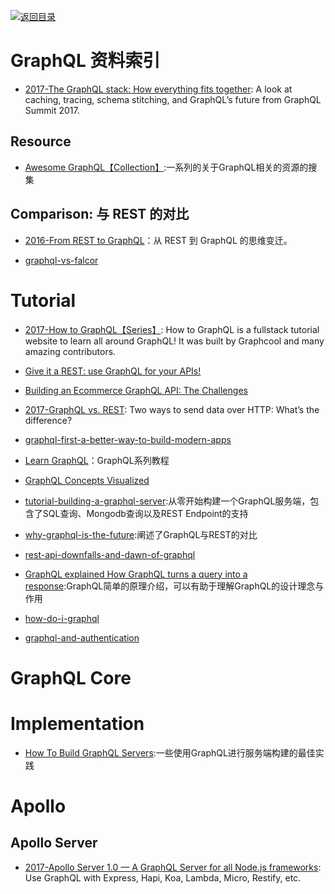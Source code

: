 [![返回目录](https://parg.co/UGo)](https://parg.co/b4z) 
 

# GraphQL 资料索引

- [2017-The GraphQL stack: How everything fits together](https://parg.co/U6S): A look at caching, tracing, schema stitching, and GraphQL’s future from GraphQL Summit 2017.

## Resource
- [Awesome GraphQL【Collection】](https://github.com/chentsulin/awesome-graphql):一系列的关于GraphQL相关的资源的搜集

## Comparison: 与 REST 的对比
- [2016-From REST to GraphQL](https://blog.jacobwgillespie.com/from-rest-to-graphql-b4e95e94c26b#.klx32whu6)：从 REST 到 GraphQL 的思维变迁。

- [graphql-vs-falcor](https://medium.com/apollo-stack/graphql-vs-falcor-4f1e9cbf7504#.dngpjldea)

# Tutorial

- [2017-How to GraphQL【Series】](https://github.com/howtographql/howtographql): How to GraphQL is a fullstack tutorial website to learn all around GraphQL! It was built by Graphcool and many amazing contributors.

- [Give it a REST: use GraphQL for your APIs!](https://medium.com/@davidcelis/give-it-a-rest-use-graphql-for-your-apis-40a2761e6336#.4shk2q5lq)

- [Building an Ecommerce GraphQL API: The Challenges](https://techblog.commercetools.com/building-an-ecommerce-graphql-api-the-challenges-6d652a95f478?source=reading_list---------99-3---------)
- [2017-GraphQL vs. REST](https://dev-blog.apollodata.com/graphql-vs-rest-5d425123e34b): Two ways to send data over HTTP: What’s the difference?
- [graphql-first-a-better-way-to-build-modern-apps](https://dev-blog.apollodata.com/graphql-first-a-better-way-to-build-modern-apps-b5a04f7121a0#.ehq4nwjeb)
- [Learn GraphQL](https://learngraphql.com/basics/introduction)：GraphQL系列教程
- [GraphQL Concepts Visualized](https://medium.com/apollo-stack/the-concepts-of-graphql-bc68bd819be3#.etfu7xfdh)
- [tutorial-building-a-graphql-server](https://medium.com/apollo-stack/tutorial-building-a-graphql-server-cddaa023c035#.w6r1huy4b):从零开始构建一个GraphQL服务端，包含了SQL查询、Mongodb查询以及REST Endpoint的支持

- [why-graphql-is-the-future](https://medium.com/apollo-stack/why-graphql-is-the-future-3bec28193807#.kcsxfgfhm):阐述了GraphQL与REST的对比
- [rest-api-downfalls-and-dawn-of-graphql](https://medium.com/@ottovw/rest-api-downfalls-and-dawn-of-graphql-dd00991a0eb8#.9e5dhww7z)
- [GraphQL explained How GraphQL turns a query into a response](https://medium.com/apollo-stack/graphql-explained-5844742f195e#.rsa2k61tx):GraphQL简单的原理介绍，可以有助于理解GraphQL的设计理念与作用
- [how-do-i-graphql](https://medium.com/apollo-stack/how-do-i-graphql-2fcabfc94a01#.wzt7u46uc)
- [graphql-and-authentication](https://medium.com/the-graphqlhub/graphql-and-authentication-b73aed34bbeb#.qgau20poo)


# GraphQL Core

# Implementation
- [How To Build GraphQL Servers](https://medium.com/apollo-stack/how-to-build-graphql-servers-87587591ded5#.za2zqmq0i):一些使用GraphQL进行服务端构建的最佳实践

# Apollo 
## Apollo Server
- [2017-Apollo Server 1.0 — A GraphQL Server for all Node.js frameworks](https://parg.co/bWY): Use GraphQL with Express, Hapi, Koa, Lambda, Micro, Restify, etc.
